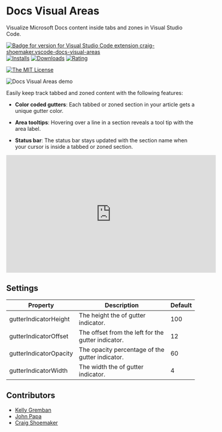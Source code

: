 # Docs Visual Areas

Visualize Microsoft Docs content inside tabs and zones in Visual Studio Code.

[![Badge for version for Visual Studio Code extension craig-shoemaker.vscode-docs-visual-areas](https://vsmarketplacebadge.apphb.com/version/craig-shoemaker.vscode-docs-visual-areas.svg?color=blue&style=?style=for-the-badge&logo=visual-studio-code)](https://marketplace.visualstudio.com/items?itemName=craig-shoemaker.vscode-docs-visual-areas&WT.mc_id=javascript-0000-jopapa)
[![Installs](https://vsmarketplacebadge.apphb.com/installs-short/craig-shoemaker.vscode-docs-visual-areas.svg?color=blue&style=flat-square)](https://marketplace.visualstudio.com/items?itemName=craig-shoemaker.vscode-docs-visual-areas&WT.mc_id=javascript-0000-jopapa)
[![Downloads](https://vsmarketplacebadge.apphb.com/downloads-short/craig-shoemaker.vscode-docs-visual-areas.svg?color=blue&style=flat-square)](https://marketplace.visualstudio.com/items?itemName=craig-shoemaker.vscode-docs-visual-areas&WT.mc_id=javascript-0000-jopapa)
[![Rating](https://vsmarketplacebadge.apphb.com/rating/craig-shoemaker.vscode-docs-visual-areas.svg?color=blue&style=flat-square)](https://marketplace.visualstudio.com/items?itemName=craig-shoemaker.vscode-docs-visual-areas&WT.mc_id=javascript-0000-jopapa)

[![The MIT License](https://img.shields.io/badge/license-MIT-orange.svg?color=blue&style=flat-square)](http://opensource.org/licenses/MIT)

![Docs Visual Areas demo](/../main/resources/docs-visual-areas-demo.gif?raw=true 'Docs Visual Areas demo')

Easily keep track tabbed and zoned content with the following features:

- **Color coded gutters**: Each tabbed or zoned section in your article gets a unique gutter color.

- **Area tooltips**: Hovering over a line in a section reveals a tool tip with the area label.

- **Status bar**: The status bar stays updated with the section name when your cursor is inside a tabbed or zoned section.

<iframe width="560" height="315" src="https://www.youtube.com/embed/LXLqH-MEH6o" title="YouTube video player" frameborder="0" allow="accelerometer; autoplay; clipboard-write; encrypted-media; gyroscope; picture-in-picture" allowfullscreen></iframe>

## Settings

| Property               | Description                                        | Default |
| ---------------------- | -------------------------------------------------- | ------- |
| gutterIndicatorHeight  | The height the of gutter indicator.                | 100     |
| gutterIndicatorOffset  | The offset from the left for the gutter indicator. | 12      |
| gutterIndicatorOpacity | The opacity percentage of the gutter indicator.    | 60      |
| gutterIndicatorWidth   | The width the of gutter indicator.                 | 4       |

## Contributors

- [Kelly Gremban](https://github.com/kgremban)
- [John Papa](https://github.com/johnpapa)
- [Craig Shoemaker](https://github.com/craigshoemaker)
